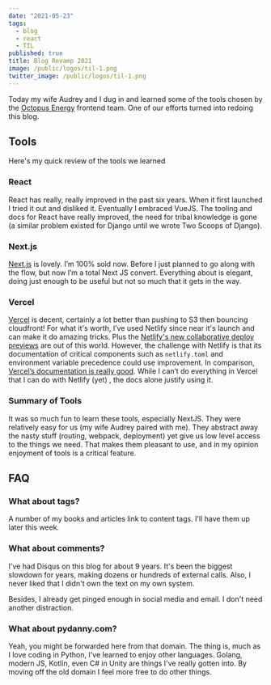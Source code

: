 ```yaml
---
date: "2021-05-23"
tags:
  - blog
  - react
  - TIL
published: true
title: Blog Revamp 2021
image: /public/logos/til-1.png
twitter_image: /public/logos/til-1.png
---
```


Today my wife Audrey and I dug in and learned some of the tools chosen by the [Octopus Energy](https://octopusenergy.com) frontend team. One of our efforts turned into redoing this blog.

## Tools

Here's my quick review of the tools we learned

### React

React has really, really improved in the past six years. When it first launched I tried it out and disliked it. Eventually I embraced VueJS. The tooling and docs for React have really improved, the need for tribal knowledge is gone (a similar problem existed for Django until we wrote Two Scoops of Django).

### Next.js

[Next.js](https://nextjs.org/) is lovely. I’m 100% sold now. Before I just planned to go along with the flow, but now I’m a total Next JS convert. Everything about is elegant, doing just enough to be useful but not so much that it gets in the way.

### Vercel

[Vercel](https://vercel.com/) is decent, certainly a lot better than pushing to S3 then bouncing cloudfront! For what it's worth, I’ve used Netlify since near it's launch and can make it do amazing tricks. Plus the [Netlify's new collaborative deploy previews](https://www.netlify.com/blog/2021/05/19/next-generation-deploy-previews-plus-netlify-acquires-featurepeek/) are out of this world. However, the challenge with Netlify is that its documentation of critical components such as `netlify.toml` and environment variable precedence could use improvement. In comparison, [Vercel’s documentation is really good](https://vercel.com/docs). While I can’t do everything in Vercel that I can do with Netlify (yet) , the docs alone justify using it.

### Summary of Tools

It was so much fun to learn these tools, especially NextJS. They were relatively easy for us (my wife Audrey paired with me). They abstract away the nasty stuff (routing, webpack, deployment) yet give us low level access to the things we need. That makes them pleasant to use, and in my opinion enjoyment of tools is a critical feature.

## FAQ

### What about tags?

A number of my books and articles link to content tags. I'll have them up later this week.

### What about comments?

I've had Disqus on this blog for about 9 years. It's been the biggest slowdown for years, making dozens or hundreds of external calls. Also, I never liked that I didn't own the text on my own system.

Besides, I already get pinged enough in social media and email. I don't need another distraction.

### What about pydanny.com?

Yeah, you might be forwarded here from that domain. The thing is, much as I love coding in Python, I've learned to enjoy other languages. Golang, modern JS, Kotlin, even C# in Unity are things I've really gotten into. By moving off the old domain I feel more free to do other things.

